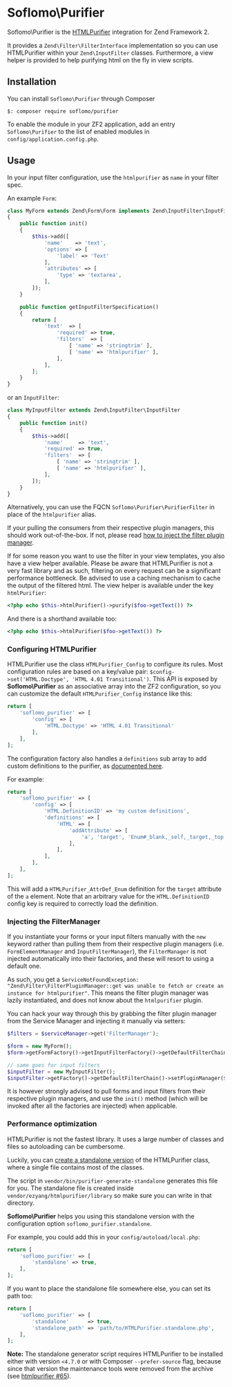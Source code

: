 # Soflomo\Purifier

Soflomo\Purifier is the [HTMLPurifier](http://htmlpurifier.org/) integration for Zend Framework 2.

It provides a `Zend\Filter\FilterInterface` implementation so you can use HTMLPurifier within your `Zend\InputFilter` classes.
Furthermore, a view helper is provided to help purifying html on the fly in view scripts.


## Installation

You can install `Soflomo\Purifier` through Composer
```shell
$: composer require soflomo/purifier
```

To enable the module in your ZF2 application, add an entry `Soflomo\Purifier` to the list of enabled modules in `config/application.config.php`.


## Usage

In your input filter configuration, use the `htmlpurifier` as `name` in your filter spec.

An example `Form`:

```php
class MyForm extends Zend\Form\Form implements Zend\InputFilter\InputFilterProviderInterface
{
    public function init()
    {
        $this->add([
            'name'    => 'text',
            'options' => [
                'label' => 'Text'
            ],
            'attributes' => [
                'type' => 'textarea',
            ],
        ]);
    }

    public function getInputFilterSpecification()
    {
        return [
            'text'  => [
                'required' => true,
                'filters'  => [
                    [ 'name' => 'stringtrim' ],
                    [ 'name' => 'htmlpurifier' ],
                ],
            ],
        ];
    }
}
```

or an `InputFilter`:

```php
class MyInputFilter extends Zend\InputFilter\InputFilter
{
    public function init()
    {
        $this->add([
            'name'     => 'text',
            'required' => true,
            'filters'  => [
                [ 'name' => 'stringtrim' ],
                [ 'name' => 'htmlpurifier' ],
            ],
        ]);
    }
}
```

Alternatively, you can use the FQCN `Soflomo\Purifier\PurifierFilter` in place of the `htmlpurifier` alias.

If your pulling the consumers from their respective plugin managers, this should work out-of-the-box.
If not, please read [how to inject the filter plugin manager](#injecting-the-filtermanager).

If for some reason you want to use the filter in your view templates, you also have a view helper available.
Please be aware that HTMLPurifier is not a very fast library and as such, filtering on every request can be a significant performance bottleneck. Be advised to use a caching mechanism to cache the output of the filtered html. The view helper is available under the key `htmlPurifier`:

```php
<?php echo $this->htmlPurifier()->purify($foo->getText()) ?>
```

And there is a shorthand available too:

```php
<?php echo $this->htmlPurifier($foo->getText()) ?>
```


### Configuring HTMLPurifier

HTMLPurifier use the class `HTMLPurifier_Config` to configure its rules. Most configuration rules are based on a key/value pair: `$config->set('HTML.Doctype', 'HTML 4.01 Transitional')`. This API is exposed by **Soflomo\Purifier** as an associative array into the ZF2 configuration, so you can customize the default `HTMLPurifier_Config` instance like this:

```php
return [
    'soflomo_purifier' => [
        'config' => [
            'HTML.Doctype' => 'HTML 4.01 Transitional'
        ],
    ],
];
```

The configuration factory also handles a `definitions` sub array to add custom definitions to the purifier, as [documented here](http://htmlpurifier.org/docs/enduser-customize.html).

For example:

```php
return [
    'soflomo_purifier' => [
        'config' => [
            'HTML.DefinitionID' => 'my custom definitions',
            'definitions' => [
                'HTML' => [
                    'addAttribute' => [
                        'a', 'target', 'Enum#_blank,_self,_target,_top'
                    ],
                ],
            ],
        ],
    ],
];
```

This will add a `HTMLPurifier_AttrDef_Enum` definition for the `target` attribute of the `a` element.
Note that an arbitrary value for the `HTML.DefinitionID` config key is required to correctly load the definition.


### Injecting the FilterManager

If you instantiate your forms or your input filters manually with the `new` keyword rather than pulling them from their respective plugin managers (i.e. `FormElementManager` and `InputFilterManager`), the `FilterManager` is not injected automatically into their factories, and these will resort to using a default one.

As such, you get a `ServiceNotFoundException: "Zend\Filter\FilterPluginManager::get was unable to fetch or create an instance for htmlpurifier"`. This means the filter plugin manager was lazily instantiated, and does not know about the `htmlpurifier` plugin.

You can hack your way through this by grabbing the filter plugin manager from the Service Manager and injecting it manually via setters:

```php
$filters = $serviceManager->get('FilterManager');

$form = new MyForm();
$form->getFormFactory()->getInputFilterFactory()->getDefaultFilterChain()->setPluginManager($filters);

// same goes for input filters
$inputFilter = new MyInputFilter();
$inputFilter->getFactory()->getDefaultFilterChain()->setPluginManager($filters);
```

It is however strongly advised to pull forms and input filters from their respective plugin managers, and use the `init()` method (which will be invoked after all the factories are injected) when applicable.


### Performance optimization

HTMLPurifier is not the fastest library. It uses a large number of classes and files so autoloading can be cumbersome.

Luckily, you can [create a standalone version](http://htmlpurifier.org/live/INSTALL) of the HTMLPurifier class, where a single file contains most of the classes.

The script in `vendor/bin/purifier-generate-standalone` generates this file for you. The standalone file is created inside `vendor/ezyang/htmlpurifier/library` so make sure you can write in that directory.

**Soflomo\Purifier** helps you using this standalone version with the configuration option `soflomo_purifier.standalone`.

For example, you could add this in your `config/autoload/local.php`:

```php
return [
    'soflomo_purifier' => [
        'standalone' => true,
    ],
];
```

If you want to place the standalone file somewhere else, you can set its path too:

```php
return [
    'soflomo_purifier' => [
        'standalone'      => true,
        'standalone_path' => 'path/to/HTMLPurifier.standalone.php',
    ],
];
```

**Note:** The standalone generator script requires HTMLPurifier to be installed either with version `<4.7.0` or with Composer `--prefer-source` flag, because since that version the maintenance tools were removed from the archive (see [htmlpurifier #65](https://github.com/ezyang/htmlpurifier/pull/65)).
